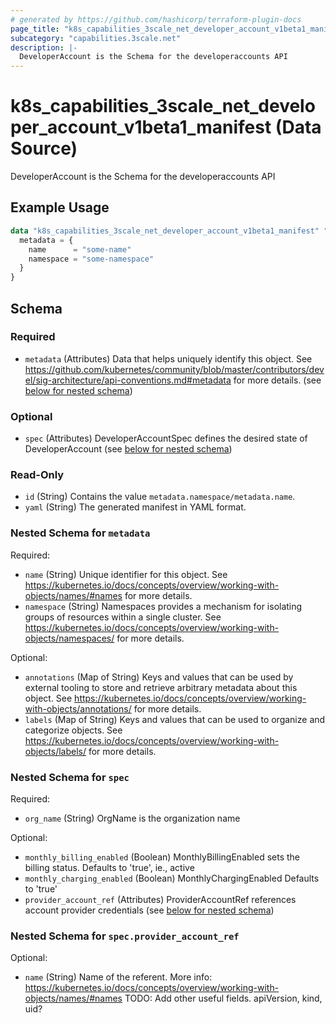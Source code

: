 ```yaml
---
# generated by https://github.com/hashicorp/terraform-plugin-docs
page_title: "k8s_capabilities_3scale_net_developer_account_v1beta1_manifest Data Source - terraform-provider-k8s"
subcategory: "capabilities.3scale.net"
description: |-
  DeveloperAccount is the Schema for the developeraccounts API
---
```


# k8s_capabilities_3scale_net_developer_account_v1beta1_manifest (Data Source)

DeveloperAccount is the Schema for the developeraccounts API

## Example Usage

```terraform
data "k8s_capabilities_3scale_net_developer_account_v1beta1_manifest" "example" {
  metadata = {
    name      = "some-name"
    namespace = "some-namespace"
  }
}
```

<!-- schema generated by tfplugindocs -->
## Schema

### Required

- `metadata` (Attributes) Data that helps uniquely identify this object. See https://github.com/kubernetes/community/blob/master/contributors/devel/sig-architecture/api-conventions.md#metadata for more details. (see [below for nested schema](#nestedatt--metadata))

### Optional

- `spec` (Attributes) DeveloperAccountSpec defines the desired state of DeveloperAccount (see [below for nested schema](#nestedatt--spec))

### Read-Only

- `id` (String) Contains the value `metadata.namespace/metadata.name`.
- `yaml` (String) The generated manifest in YAML format.

<a id="nestedatt--metadata"></a>
### Nested Schema for `metadata`

Required:

- `name` (String) Unique identifier for this object. See https://kubernetes.io/docs/concepts/overview/working-with-objects/names/#names for more details.
- `namespace` (String) Namespaces provides a mechanism for isolating groups of resources within a single cluster. See https://kubernetes.io/docs/concepts/overview/working-with-objects/namespaces/ for more details.

Optional:

- `annotations` (Map of String) Keys and values that can be used by external tooling to store and retrieve arbitrary metadata about this object. See https://kubernetes.io/docs/concepts/overview/working-with-objects/annotations/ for more details.
- `labels` (Map of String) Keys and values that can be used to organize and categorize objects. See https://kubernetes.io/docs/concepts/overview/working-with-objects/labels/ for more details.


<a id="nestedatt--spec"></a>
### Nested Schema for `spec`

Required:

- `org_name` (String) OrgName is the organization name

Optional:

- `monthly_billing_enabled` (Boolean) MonthlyBillingEnabled sets the billing status. Defaults to 'true', ie., active
- `monthly_charging_enabled` (Boolean) MonthlyChargingEnabled Defaults to 'true'
- `provider_account_ref` (Attributes) ProviderAccountRef references account provider credentials (see [below for nested schema](#nestedatt--spec--provider_account_ref))

<a id="nestedatt--spec--provider_account_ref"></a>
### Nested Schema for `spec.provider_account_ref`

Optional:

- `name` (String) Name of the referent. More info: https://kubernetes.io/docs/concepts/overview/working-with-objects/names/#names TODO: Add other useful fields. apiVersion, kind, uid?

